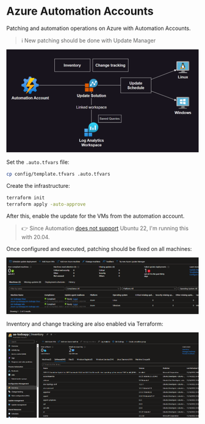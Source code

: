 # Azure Automation Accounts

Patching and automation operations on Azure with Automation Accounts.

> ℹ️ New patching should be done with Update Manager

<img src=".assets/azure-automation.png" width=700 />

Set the `.auto.tfvars` file:

```sh
cp config/template.tfvars .auto.tfvars
```

Create the infrastructure:

```sh
terraform init
terraform apply -auto-approve
```

After this, enable the update for the VMs from the automation account.

> 👉 Since Automation [does not support][1] Ubuntu 22, I'm running this with 20.04.

Once configured and executed, patching should be fixed on all machines:

<img src=".assets/azure-automation-patch.png" />

Inventory and change tracking are also enabled via Terraform:

<img src=".assets/azure-automation-inventory.png" />

[1]: https://learn.microsoft.com/en-us/azure/automation/update-management/operating-system-requirements?tabs=os-linux%2Csr-win#supported-operating-systems
